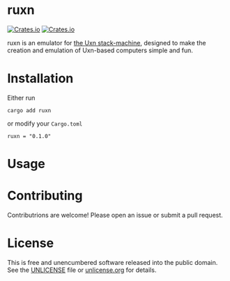 # ruxn

[![Crates.io](https://img.shields.io/crates/v/ruxn?style=flat-square&logo=rust)](https://crates.io/crates/ruxn)
[![Crates.io](https://img.shields.io/crates/l/ruxn?style=flat-square)](./UNLICENSE)

ruxn is an emulator for [the Uxn stack-machine](https://100r.co/site/uxn.html), designed to make the creation and emulation of Uxn-based computers simple and fun.

# Installation

Either run
```
cargo add ruxn
```
or modify your `Cargo.toml`
```
ruxn = "0.1.0"
```

# Usage

<!-- TODO: Write usage section later, once user-facing API is more completely-defined. -->

# Contributing

Contributrions are welcome! Please open an issue or submit a pull request.

# License

This is free and unencumbered software released into the public domain. See the [UNLICENSE](./UNLICENSE) file or [unlicense.org](https://unlicense.org/) for details.
